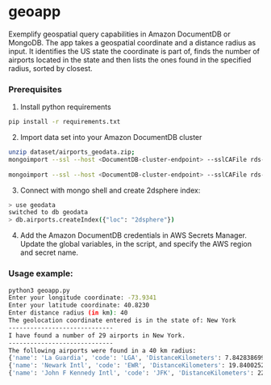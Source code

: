 # geoapp
Exemplify geospatial query capabilities in Amazon DocumentDB or MongoDB.
The app takes a geospatial coordinate and a distance radius as input. It identifies the US state the coordinate is part of, 
finds the number of airports located in the state and then lists the ones found in the specified radius, sorted by closest.

### Prerequisites
1. Install python requirements
```sh
pip install -r requirements.txt
```

2. Import data set into your Amazon DocumentDB cluster
```sh
unzip dataset/airports_geodata.zip;
mongoimport --ssl --host <DocumentDB-cluster-endpoint> --sslCAFile rds-combined-ca-bundle.pem -u <username> -p <password> -d geodata -c airports dataset/airports-us.json;
  
mongoimport --ssl --host <DocumentDB-cluster-endpoint> --sslCAFile rds-combined-ca-bundle.pem -u <username> -p <password> -d geodata -c states dataset/states-us.json;
```

3. Connect with mongo shell and create 2dsphere index:
```sh
> use geodata
switched to db geodata
> db.airports.createIndex({"loc": "2dsphere"})
```

4. Add the Amazon DocumentDB credentials in AWS Secrets Manager.
Update the global variables, in the script, and specify the AWS region and secret name.

### Usage example:

```sh
python3 geoapp.py
Enter your longitude coordinate: -73.9341
Enter your latitude coordinate: 40.8230
Enter distance radius (in km): 40
The geolocation coordinate entered is in the state of: New York
-----------------------------
I have found a number of 29 airports in New York.
-----------------------------
The following airports were found in a 40 km radius:
{'name': 'La Guardia', 'code': 'LGA', 'DistanceKilometers': 7.84283869954285}
{'name': 'Newark Intl', 'code': 'EWR', 'DistanceKilometers': 19.840025284365467}
{'name': 'John F Kennedy Intl', 'code': 'JFK', 'DistanceKilometers': 22.389465314261685}
```
